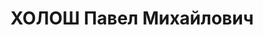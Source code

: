 ---
title: ХОЛОШ Павел Михайлович
description: "Род. в 1903, Украина, Днепропетровская обл., с. Мосты, украинец, обр.:\
  \ высшее, член ВКП(б) с 1925. Проживал: Харьков. Педагог, директор фин.-эконом.\
  \ института \n  Арестован 12.09.1937. Обв. по ст. 54-7-8-11 (участник антисоветской\
  \ террористической вредительской организации правых). Приговор: ВК ВС СССР, 05.12.1937\
  \ – ВМН. Расстрелян 06.12.1937. \n  Реабилитирован 17.10.1957"
---